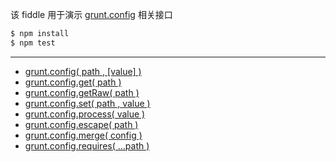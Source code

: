 该 fiddle 用于演示 [grunt.config](http://gruntjs.com/api/grunt.config) 相关接口

```sh
$ npm install
$ npm test
```

---

- [grunt.config( path , [value] )](http://gruntjs.com/api/grunt.config#grunt.config)
- [grunt.config.get( path )](http://gruntjs.com/api/grunt.config#grunt.config.get)
- [grunt.config.getRaw( path )](http://gruntjs.com/api/grunt.config#grunt.config.getraw)
- [grunt.config.set( path , value )](http://gruntjs.com/api/grunt.config#grunt.config.set)
- [grunt.config.process( value )](http://gruntjs.com/api/grunt.config#grunt.config.process)
- [grunt.config.escape( path )](http://gruntjs.com/api/grunt.config#grunt.config.escape)
- [grunt.config.merge( config )](http://gruntjs.com/api/grunt.config#grunt.config.merge)
- [grunt.config.requires( ...path )](http://gruntjs.com/api/grunt.config#grunt.config.requires)
